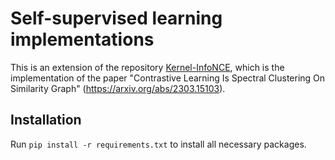 # Self-supervised learning implementations 

This is an extension of the repository [Kernel-InfoNCE](https://github.com/yifanzhang-pro/Kernel-InfoNCE), which is the implementation of the paper "Contrastive Learning Is Spectral Clustering On Similarity Graph" (https://arxiv.org/abs/2303.15103).

## Installation 

Run `pip install -r requirements.txt` to install all necessary packages. 

